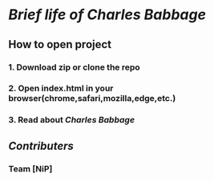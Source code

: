 # _Brief life of **Charles Babbage**_
## How to open project
### 1. Download zip or clone the repo
### 2. Open index.html in your browser(chrome,safari,mozilla,edge,etc.)
### 3. Read about _Charles Babbage_

## _Contributers_
### Team **[NiP]**
